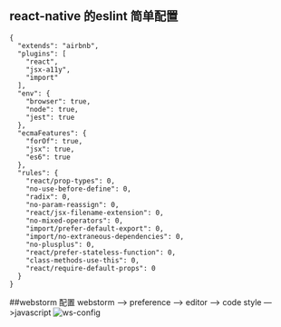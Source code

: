 ## react-native 的eslint 简单配置
```
{
  "extends": "airbnb",
  "plugins": [
    "react",
    "jsx-a11y",
    "import"
  ],
  "env": {
    "browser": true,
    "node": true,
    "jest": true
  },
  "ecmaFeatures": {
    "forOf": true,
    "jsx": true,
    "es6": true
  },
  "rules": {
    "react/prop-types": 0,
    "no-use-before-define": 0,
    "radix": 0,
    "no-param-reassign": 0,
    "react/jsx-filename-extension": 0,
    "no-mixed-operators": 0,
    "import/prefer-default-export": 0,
    "import/no-extraneous-dependencies": 0,
    "no-plusplus": 0,
    "react/prefer-stateless-function": 0,
    "class-methods-use-this": 0,
    "react/require-default-props": 0
  }
}
```
##webstorm 配置
webstorm —> preference —> editor —> code style —>javascript
![ws-config](https://github.com/rocwangv/react-native-eslint/blob/master/ws-config.png)